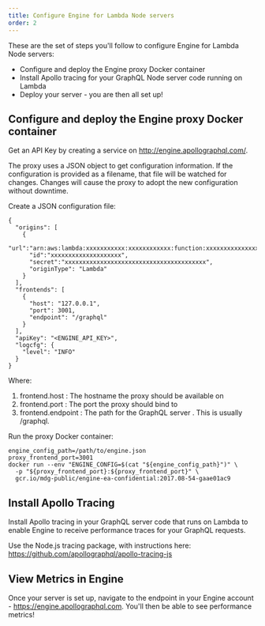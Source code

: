 ```yaml
---
title: Configure Engine for Lambda Node servers
order: 2
---
```


These are the set of steps you'll follow to configure Engine for Lambda Node servers:

* Configure and deploy the Engine proxy Docker container
* Install Apollo tracing for your GraphQL Node server code running on Lambda
* Deploy your server - you are then all set up!

## Configure and deploy the Engine proxy Docker container

Get an API Key by creating a service on http://engine.apollographql.com/.

The proxy uses a JSON object to get configuration information. If the configuration is provided as a filename, that file will be watched for changes. Changes will cause the proxy to adopt the new configuration without downtime.

Create a JSON configuration file:

```
{
  "origins": [
    {
      "url":"arn:aws:lambda:xxxxxxxxxxx:xxxxxxxxxxxx:function:xxxxxxxxxxxxxxxxxxx",
      "id":"xxxxxxxxxxxxxxxxxxxx",
      "secret":"xxxxxxxxxxxxxxxxxxxxxxxxxxxxxxxxxxxxxxxx",
      "originType": "Lambda"
    }
  ],
  "frontends": [
    {
      "host": "127.0.0.1",
      "port": 3001,
      "endpoint": "/graphql"
    }
  ],
  "apiKey": "<ENGINE_API_KEY>",
  "logcfg": {
    "level": "INFO"
  }
}
```
Where:

1. frontend.host : The hostname the proxy should be available on
2. frontend.port : The port the proxy should bind to
3. frontend.endpoint : The path for the GraphQL server . This is usually /graphql.

Run the proxy Docker container:

```
engine_config_path=/path/to/engine.json
proxy_frontend_port=3001
docker run --env "ENGINE_CONFIG=$(cat "${engine_config_path}")" \
  -p "${proxy_frontend_port}:${proxy_frontend_port}" \
  gcr.io/mdg-public/engine-ea-confidential:2017.08-54-gaae01ac9
```

## Install Apollo Tracing

Install Apollo tracing in your GraphQL server code that runs on Lambda to enable Engine to receive performance traces for your GraphQL requests.

Use the Node.js tracing package, with instructions here: https://github.com/apollographql/apollo-tracing-js

## View Metrics in Engine

Once your server is set up, navigate to the endpoint in your Engine account - https://engine.apollographql.com. You'll then be able to see performance metrics!

